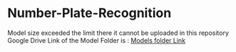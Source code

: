 # Number-Plate-Recognition

Model size exceeded the limit there it cannot be uploaded in this repository
Google Drive Link of the Model Folder is : [Models folder Link ](https://drive.google.com/drive/folders/1rM0_Sr6e2FO7Co9QVZUHlXtaLAEjXIbX?usp=sharing)
